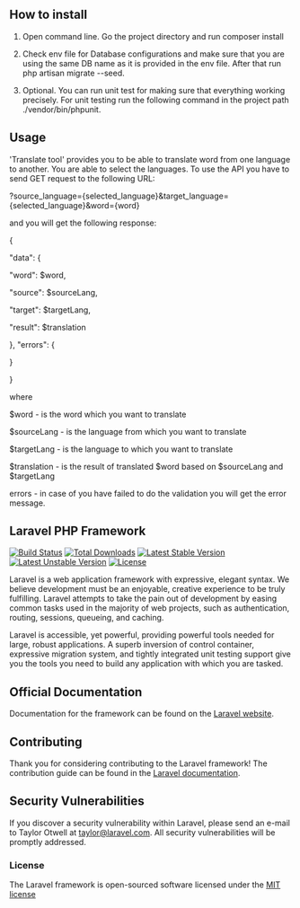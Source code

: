 ## How to install

1) Open command line. Go the project directory and run composer install  
2) Check env file for Database configurations and make sure that you are using the same DB name as it is 
provided in the env file. After that run php artisan migrate --seed.

3) Optional. You can run unit test for making sure that everything working precisely. For unit testing run the following command in the project path ./vendor/bin/phpunit.

## Usage

'Translate tool' provides you to be able to translate word from one language to another. You are able to select the languages. To use the API you have to send GET request to the following URL: 

?source_language={selected_language}&target_language={selected_language}&word={word}

and you will get the following response:

{

 "data": {

  "word": $word,

  "source": $sourceLang,

  "target": $targetLang,

  "result": $translation

 },
 "errors": {

 }

}

where 

$word - is the word which you want to translate

$sourceLang - is the language from which you want to translate

$targetLang - is the language to which you want to translate
  
$translation - is the result of translated $word based on $sourceLang and $targetLang 

errors - in case of you have failed to do the validation you will get the error message. 

## Laravel PHP Framework

[![Build Status](https://travis-ci.org/laravel/framework.svg)](https://travis-ci.org/laravel/framework)
[![Total Downloads](https://poser.pugx.org/laravel/framework/d/total.svg)](https://packagist.org/packages/laravel/framework)
[![Latest Stable Version](https://poser.pugx.org/laravel/framework/v/stable.svg)](https://packagist.org/packages/laravel/framework)
[![Latest Unstable Version](https://poser.pugx.org/laravel/framework/v/unstable.svg)](https://packagist.org/packages/laravel/framework)
[![License](https://poser.pugx.org/laravel/framework/license.svg)](https://packagist.org/packages/laravel/framework)

Laravel is a web application framework with expressive, elegant syntax. We believe development must be an enjoyable, creative experience to be truly fulfilling. Laravel attempts to take the pain out of development by easing common tasks used in the majority of web projects, such as authentication, routing, sessions, queueing, and caching.

Laravel is accessible, yet powerful, providing powerful tools needed for large, robust applications. A superb inversion of control container, expressive migration system, and tightly integrated unit testing support give you the tools you need to build any application with which you are tasked.

## Official Documentation

Documentation for the framework can be found on the [Laravel website](http://laravel.com/docs).

## Contributing

Thank you for considering contributing to the Laravel framework! The contribution guide can be found in the [Laravel documentation](http://laravel.com/docs/contributions).

## Security Vulnerabilities

If you discover a security vulnerability within Laravel, please send an e-mail to Taylor Otwell at taylor@laravel.com. All security vulnerabilities will be promptly addressed.

### License

The Laravel framework is open-sourced software licensed under the [MIT license](http://opensource.org/licenses/MIT)
